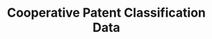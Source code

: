 ---
bigquery: https://console.cloud.google.com/bigquery?p=patents-public-data&d=cpc&page=dataset
citation: '“Cooperative Patent Classification” by the EPO and USPTO, for public use. '
contributors: EPO, USPTO
cost: None
description: Cooperative Patent Classification Data contains the scheme and definitions
  of the Cooperative Patent Classification system for classifying patent documents.
  The CPC is the result of a partnership between the EPO and the USPTO in their joint
  effort to develop a common, internationally compatible classification system for
  technical documents, in particular patent publications, which will be used by both
  offices in the patent granting process
documentation: https://www.cooperativepatentclassification.org/cpcSchemeAndDefinitions
last_edit: 04/11/2022, 09:27:57
location: https://www.cooperativepatentclassification.org/index
maintained_by: USPTO, EPO
schema_fields:
- breakdownCode
- sizeCache
- informative_references
- applicationReferences
- symbol
- titleFull
- synonyms
- title_full
- ipc_concordant
- residual_references
- childGroups
- status
- informativeReferences
- title_part
- level
- application_references
- child_groups
- definition
- limitingReferences
- date_revised
- residualReferences
- breakdown_code
- notAllocatable
- limiting_references
- dateRevised
- additional_only
- not_allocatable
- glossary
- ipcConcordant
- parents
- children
- titlePart
shortname: cooperative_patent_classification
tags:
- patents
- science
title: Cooperative Patent Classification Data
uuid: 984374a7-16e9-4b35-9445-458daceb01bf
---